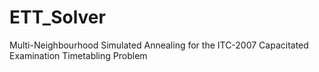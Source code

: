 # ETT_Solver
Multi-Neighbourhood Simulated Annealing for the ITC-2007 Capacitated Examination Timetabling Problem
